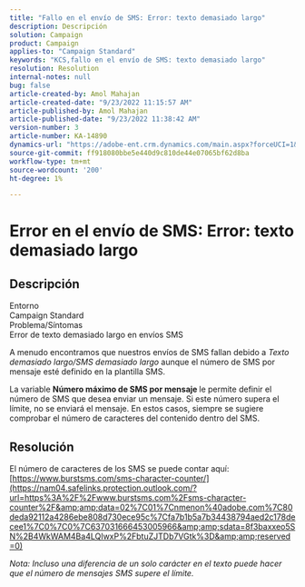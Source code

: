 ```yaml
---
title: "Fallo en el envío de SMS: Error: texto demasiado largo"
description: Descripción
solution: Campaign
product: Campaign
applies-to: "Campaign Standard"
keywords: "KCS,fallo en el envío de SMS: texto demasiado largo"
resolution: Resolution
internal-notes: null
bug: false
article-created-by: Amol Mahajan
article-created-date: "9/23/2022 11:15:57 AM"
article-published-by: Amol Mahajan
article-published-date: "9/23/2022 11:38:42 AM"
version-number: 3
article-number: KA-14890
dynamics-url: "https://adobe-ent.crm.dynamics.com/main.aspx?forceUCI=1&pagetype=entityrecord&etn=knowledgearticle&id=52e70015-313b-ed11-9db0-000d3a5c1bcc"
source-git-commit: ff918080bbe5e440d9c810de44e07065bf62d8ba
workflow-type: tm+mt
source-wordcount: '200'
ht-degree: 1%

---
```


# Error en el envío de SMS: Error: texto demasiado largo

## Descripción

Entorno<br>
Campaign Standard
<br>Problema/Síntomas<br>
Error de texto demasiado largo en envíos SMS

A menudo encontramos que nuestros envíos de SMS fallan debido a *Texto demasiado largo/SMS demasiado largo* aunque el número de SMS por mensaje esté definido en la plantilla SMS.

La variable <b>Número máximo de SMS por mensaje</b><b> </b>le permite definir el número de SMS que desea enviar un mensaje. Si este número supera el límite, no se enviará el mensaje. En estos casos, siempre se sugiere comprobar el número de caracteres del contenido dentro del SMS.


## Resolución

El número de caracteres de los SMS se puede contar aquí: [https://www.burstsms.com/sms-character-counter/](https://nam04.safelinks.protection.outlook.com/?url=https%3A%2F%2Fwww.burstsms.com%2Fsms-character-counter%2F&amp;amp;data=02%7C01%7Cnmenon%40adobe.com%7C80deda92112a4286ebe808d730ece95c%7Cfa7b1b5a7b34438794aed2c178decee1%7C0%7C0%7C637031666453005966&amp;amp;sdata=8f3baxxeo5SN%2B4WkWAM4Ba4LQIwxP%2FbtuZJTDb7VGtk%3D&amp;amp;reserved=0)


*Nota: Incluso una diferencia de un solo carácter en el texto puede hacer que el número de mensajes SMS supere el límite.*
